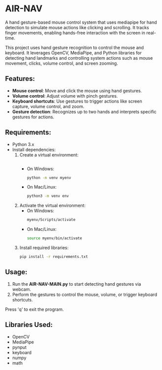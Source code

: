# AIR-NAV
A hand gesture-based mouse control system that uses mediapipe for hand detection to simulate mouse actions like clicking and scrolling. It tracks finger movements, enabling hands-free interaction with the screen in real-time.

This project uses hand gesture recognition to control the mouse and keyboard. It leverages OpenCV, MediaPipe, and Python libraries for detecting hand landmarks and controlling system actions such as mouse movement, clicks, volume control, and screen zooming.

## Features:
- **Mouse control**: Move and click the mouse using hand gestures.
- **Volume control**: Adjust volume with pinch gestures.
- **Keyboard shortcuts**: Use gestures to trigger actions like screen capture, volume control, and zoom.
- **Gesture detection**: Recognizes up to two hands and interprets specific gestures for actions.

## Requirements:
- Python 3.x
- Install dependencies:
  1. Create a virtual environment:
     ```bash
     
     ```
     - On Windows:
       ```bash
       python -m venv myenv
       ```
     - On Mac/Linux:
       ```bash
       python3 -m venv env
       ```
  2. Activate the virtual environment:
     - On Windows:
       ```bash
       myenv/Scripts/activate
       ```
     - On Mac/Linux:
       ```bash
       source myenv/bin/activate
       ```
  3. Install required libraries:
     ```bash
     pip install -r requirements.txt
     ```

## Usage:
1. Run the **AIR-NAV-MAIN.py** to start detecting hand gestures via webcam.
2. Perform the gestures to control the mouse, volume, or trigger keyboard shortcuts.

Press 'q' to exit the program.

## Libraries Used:
- OpenCV
- MediaPipe
- pynput
- keyboard
- numpy
- math


